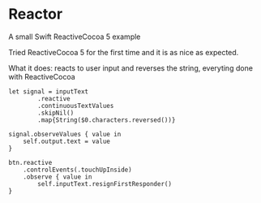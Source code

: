 # Reactor
A small Swift ReactiveCocoa 5 example

Tried ReactiveCocoa 5 for the first time and it is as nice as expected.

What it does: reacts to user input and reverses the string, everyting done with ReactiveCocoa

    let signal = inputText
            .reactive
            .continuousTextValues
            .skipNil()
            .map{String($0.characters.reversed())}
        
    signal.observeValues { value in
        self.output.text = value
    }
        
    btn.reactive
        .controlEvents(.touchUpInside)
        .observe { value in
            self.inputText.resignFirstResponder()
    }
